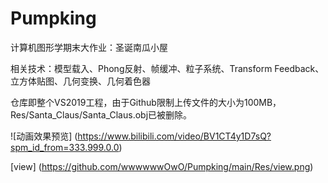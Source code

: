 # Pumpking
计算机图形学期末大作业：圣诞南瓜小屋

相关技术：模型载入、Phong反射、帧缓冲、粒子系统、Transform Feedback、立方体贴图、几何变换、几何着色器

仓库即整个VS2019工程，由于Github限制上传文件的大小为100MB，Res/Santa_Claus/Santa_Claus.obj已被删除。

![动画效果预览] (https://www.bilibili.com/video/BV1CT4y1D7sQ?spm_id_from=333.999.0.0)

[view] (https://github.com/wwwwwwOwO/Pumpking/main/Res/view.png)
